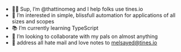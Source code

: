 - 🤘🏼 Sup, I’m @thattinomeg and I help folks use tines.io
- 🧹 I’m interested in simple, blissfull automation for applications of all sizes and scopes
- 📚 I’m currently learning TypeScript  
- 💞️ I’m looking to collaborate with my pals on almost anything
- 💌 address all hate mail and love notes to melsayed@tines.io

<!---
thattinomeg/thattinomeg is a ✨ special ✨ repository because its `README.md` (this file) appears on your GitHub profile.
You can click the Preview link to take a look at your changes.
--->
